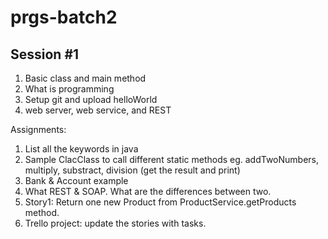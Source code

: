 # prgs-batch2

## Session #1
  1. Basic class and main method
  2. What is programming
  3. Setup git and upload helloWorld
  4. web server, web service, and REST
  
  Assignments:
  1. List all the keywords in java
  2. Sample ClacClass to call different static methods eg.  addTwoNumbers, multiply, substract, division (get the result and print)
  3. Bank & Account example
  4. What REST & SOAP. What are the differences between two.
  5. Story1: Return one new Product from ProductService.getProducts method.
  6. Trello project: update the stories with tasks.
